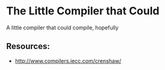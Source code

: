 # The Little Compiler that Could

A little compiler that could compile, hopefully

## Resources:

* http://www.compilers.iecc.com/crenshaw/
